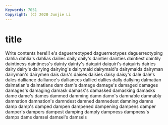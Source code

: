 ```yaml
---
Keywords: 7051
Copyright: (C) 2020 Junjie Li
---
```


# title

Write contents here!!!
e's 
daguerreotyped 
daguerreotypes 
daguerreotyping 
dahlia 
dahlia's 
dahlias 
dailies
daily 
daily's 
daintier 
dainties 
daintiest 
daintily 
daintiness 
daintiness's 
dainty 
dainty's
daiquiri 
daiquiri's 
daiquiris 
dairies 
dairy 
dairy's 
dairying 
dairying's 
dairymaid 
dairymaid's
dairymaids 
dairyman 
dairyman's 
dairymen 
dais 
dais's 
daises 
daisies 
daisy 
daisy's
dale 
dale's 
dales 
dalliance 
dalliance's 
dalliances 
dallied 
dallies 
dally 
dallying
dalmatian 
dalmatian's 
dalmatians 
dam 
dam's 
damage 
damage's 
damaged 
damages 
damages's
damaging 
damask 
damask's 
damasked 
damasking 
damasks 
dame 
dame's 
dames 
dammed
damming 
damn 
damn's 
damnable 
damnably 
damnation 
damnation's 
damndest 
damned 
damnedest
damning 
damns 
damp 
damp's 
damped 
dampen 
dampened 
dampening 
dampens 
damper
damper's 
dampers 
dampest 
damping 
damply 
dampness 
dampness's 
damps 
dams 
damsel
damsel's 
damsels 
